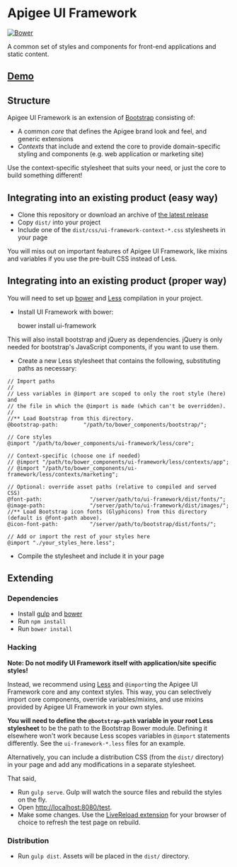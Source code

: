 # Apigee UI Framework

[![Bower](https://img.shields.io/bower/v/apigee/ui-framework.svg?style=flat-square)]()

A common set of styles and components for front-end applications and static content.

## [Demo](http://apigee.github.io/ui-framework/test/)

## Structure

Apigee UI Framework is an extension of [Bootstrap](http://getbootstrap.com/) consisting
of:

* A common *core* that defines the Apigee brand look and feel, and generic extensions
* *Contexts* that include and extend the core to provide domain-specific styling and
  components (e.g. web application or marketing site)

Use the context-specific stylesheet that suits your need, or just the core to build
something different!

## Integrating into an existing product (easy way)

* Clone this repository or download an archive of [the latest release](https://github.com/apigee/ui-framework/releases)
* Copy `dist/` into your project
* Include one of the `dist/css/ui-framework-context-*.css` stylesheets in your page

You will miss out on important features of Apigee UI Framework, like mixins and variables
if you use the pre-built CSS instead of Less.

## Integrating into an existing product (proper way)

You will need to set up [bower](http://bower.io) and [Less](http://lesscss.org)
compilation in your project.

* Install UI Framework with bower:

    bower install ui-framework

This will also install bootstrap and jQuery as dependencies.
jQuery is only needed for bootstrap's JavaScript components,
if you want to use them.

* Create a new Less stylesheet that contains the following,
  substituting paths as necessary:

```
// Import paths
//
// Less variables in @import are scoped to only the root style (here) and
// the file in which the @import is made (which can't be overridden).
//
//** Load Bootstrap from this directory.
@bootstrap-path:        "/path/to/bower_components/bootstrap/";

// Core styles
@import "/path/to/bower_components/ui-framework/less/core";

// Context-specific (choose one if needed)
// @import "/path/to/bower_components/ui-framework/less/contexts/app";
// @import "/path/to/bower_components/ui-framework/less/contexts/marketing";

// Optional: override asset paths (relative to compiled and served CSS)
@font-path:               "/server/path/to/ui-framework/dist/fonts/";
@image-path:              "/server/path/to/ui-framework/dist/images/";
//** Load Bootstrap icon fonts (Glyphicons) from this directory (default is @font-path above).
@icon-font-path:          "/server/path/to/bootstrap/dist/fonts/";

// Add or import the rest of your styles here
@import "./your_styles_here.less";
```

* Compile the stylesheet and include it in your page



## Extending

### Dependencies

* Install [gulp](http://gulpjs.com/) and [bower](http://bower.io/)
* Run `npm install`
* Run `bower install`

### Hacking

**Note: Do not modify UI Framework itself with application/site specific styles!**

Instead, we recommend using [Less](http://lesscss.org/) and `@import`ing
the Apigee UI Framework core and any context styles. This way, you can selectively
import core components, override variables/mixins, and use mixins provided by
Apigee UI Framework in your own styles.

**You will need to define the `@bootstrap-path` variable in your root
Less stylesheet** to be the path to the Bootstrap Bower module. Defining it
elsewhere won't work because Less scopes variables in `@import` statements
differently. See the `ui-framework-*.less` files for an example.

Alternatively, you can include a distribution CSS (from the `dist/`
directory) in your page and add any modifications in a separate stylesheet.

That said,

* Run `gulp serve`. Gulp will watch the source files and rebuild the styles on the fly. 
* Open [http://localhost:8080/test](http://localhost:8080/test).
* Make some changes. Use the [LiveReload extension](http://feedback.livereload.com/knowledgebase/articles/86242-how-do-i-install-and-use-the-browser-extensions-)
for your browser of choice to refresh the test page on rebuild.

### Distribution

* Run `gulp dist`. Assets will be placed in the `dist/` directory.
